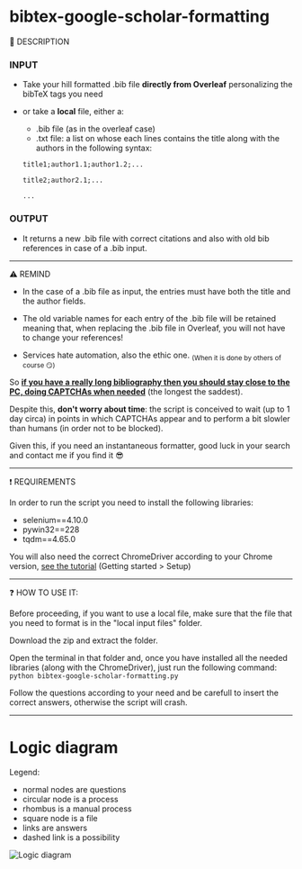 # bibtex-google-scholar-formatting

💫 DESCRIPTION

### INPUT
- Take your hill formatted .bib file **directly from Overleaf** personalizing the bibTeX tags you need

- or take a **local** file, either a:
  + .bib file (as in the overleaf case)
  + .txt file: a list on whose each lines contains the title along with the authors in the following syntax:

   ```
   title1;author1.1;author1.2;...
   
   title2;author2.1;...

   ...
   ```
### OUTPUT
- It returns a new .bib file with correct citations and also with old bib references in case of a .bib input. 

______
⚠️ REMIND
- In the case of a .bib file as input, the entries must have both the title and the author fields.

- The old variable names for each entry of the .bib file will be retained meaning that, when replacing the .bib file in Overleaf, you will not have to change your references!

- Services hate automation, also the ethic one. <sub>(When it is done by others of course 😏)</sub>

So <ins>**if you have a really long bibliography then you should stay close to the PC, doing CAPTCHAs when needed**</ins> (the longest the saddest). 

Despite this, **don't worry about time**: the script is conceived to wait (up to 1 day circa) in points in which CAPTCHAs appear and to perform a bit slowler than humans (in order not to be blocked).

Given this, if you need an instantaneous formatter, good luck in your search and contact me if you find it 😎 
______
:exclamation: REQUIREMENTS

In order to run the script you need to install the following libraries:
 - selenium==4.10.0
 - pywin32==228
 - tqdm==4.65.0
   
You will also need the correct ChromeDriver according to your Chrome version, [see the tutorial](https://sites.google.com/a/chromium.org/chromedriver/getting-started) (Getting started > Setup)

______
:question: HOW TO USE IT:

Before proceeding, if you want to use a local file, make sure that the file that you need to format is in the "local input files" folder.

Download the zip and extract the folder.

Open the terminal in that folder and, once you have installed all the needed libraries (along with the ChromeDriver), just run the following command:  `python bibtex-google-scholar-formatting.py`

Follow the questions according to your need and be carefull to insert the correct answers, otherwise the script will crash.

______

# Logic diagram
Legend:
- normal nodes are questions
- circular node is a process
- rhombus is a manual process
- square node is a file
- links are answers
- dashed link is a possibility

![Logic diagram](https://github.com/FrancescoDiCursi/bibtex-google-scholar-formatting/blob/main/code%20diagram.svg)
